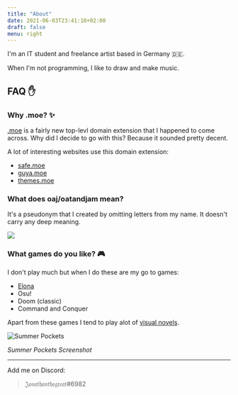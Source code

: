 ```yaml
---
title: "About"
date: 2021-06-03T23:41:10+02:00
draft: false
menu: right
---
```


I'm an IT student and freelance artist based in Germany :de:.

When I'm not programming, I like to draw and make music.

## FAQ :hand:

### Why .moe? :sparkles:

[.moe](https://get.moe/) is a fairly new top-levl domain extension that I happened to come across. Why did I decide to go with this? Because it sounded pretty decent.

A lot of interesting websites use this domain extension:

- [safe.moe](safe.moe)
- [guya.moe](guya.moe)
- [themes.moe](themes.moe)

### What does oaj/oatandjam mean?

It's a pseudonym that I created by omitting letters from my name. It doesn't carry any deep meaning.

![](https://static.openfoodfacts.org/images/products/500/010/817/1553/front_en.12.400.jpg)

### What games do you like? :video_game:
 
I don't play much but when I do these are my go to games:

- [Elona](https://share.dmca.gripe/1ISLV8ZvDXM7N6WM.png)
- Osu!
- Doom (classic)
- Command and Conquer 

Apart from these games I tend to play alot of [visual novels](https://en.wikipedia.org/wiki/Visual_novel).

![Summer Pockets](https://share.dmca.gripe/KyDrbyFdkNcSC45d.jpg "Summer Pockets") 

*Summer Pockets Screenshot*

---

Add me on Discord:

> 𝔍𝔬𝔫𝔞𝔱𝔥𝔞𝔫𝔱𝔥𝔢𝔤𝔯𝔢𝔞𝔱#6982